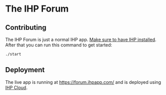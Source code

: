 # The IHP Forum

## Contributing

The IHP Forum is just a normal IHP app. [Make sure to have IHP installed](https://ihp.digitallyinduced.com/Guide/). After that you can run this command to get started:

```bash
./start
```

## Deployment

The live app is running at https://forum.ihpapp.com/ and is deployed using [IHP Cloud](https://ihpcloud.com/).
